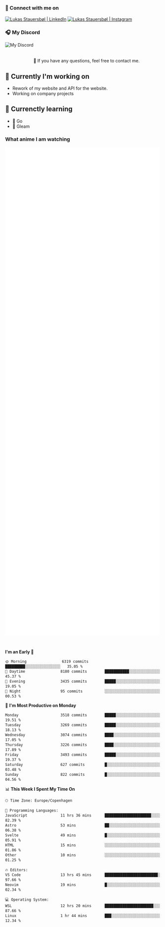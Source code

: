 ### 🔗 Connect with me on
<a href="https://www.instagram.com/lukas_stauersbol" target="_blank"><img align="center" src="https://raw.githubusercontent.com/stauersbol/stauersbol/main/images/instagram.svg" alt="Lukas Stauersbøl | LinkedIn" width="30px"/></a>
<a href="https://www.linkedin.com/in/lukas-stauersbol/" target="_blank"><img align="center" src="https://raw.githubusercontent.com/stauersbol/stauersbol/main/images/linkedin.svg" alt="Lukas Stauersbøl | Instagram" width="30px"/></a>

<p align="center">
 <h3>🎧 My Discord</h3>
 <img align="left" height="55px" src="https://discord.c99.nl/widget/theme-2/147806323323568128.png" alt="My Discord" />
</p>

<br/>
<br/>
<br/>
💬 If you have any questions, feel free to contact me.

## 🔭 Currently I'm working on
- Rework of my website and API for the website.
- Working on company projects
 
## 🌱 Currenctly learning
- 💙 Go
- 💜 Gleam

### What anime I am watching
<a href="https://anilist.co/user/slashiy/" align="center"><img align="center" width="500px" src="metrics.plugin.personal.anilist.svg" /></a>

<br/>

<!--START_SECTION:waka-->
**I'm an Early 🐤** 

```text
🌞 Morning                6319 commits        █████████░░░░░░░░░░░░░░░░   35.05 % 
🌆 Daytime                8180 commits        ███████████░░░░░░░░░░░░░░   45.37 % 
🌃 Evening                3435 commits        █████░░░░░░░░░░░░░░░░░░░░   19.05 % 
🌙 Night                  95 commits          ░░░░░░░░░░░░░░░░░░░░░░░░░   00.53 % 
```
📅 **I'm Most Productive on Monday** 

```text
Monday                   3518 commits        █████░░░░░░░░░░░░░░░░░░░░   19.51 % 
Tuesday                  3269 commits        █████░░░░░░░░░░░░░░░░░░░░   18.13 % 
Wednesday                3074 commits        ████░░░░░░░░░░░░░░░░░░░░░   17.05 % 
Thursday                 3226 commits        ████░░░░░░░░░░░░░░░░░░░░░   17.89 % 
Friday                   3493 commits        █████░░░░░░░░░░░░░░░░░░░░   19.37 % 
Saturday                 627 commits         █░░░░░░░░░░░░░░░░░░░░░░░░   03.48 % 
Sunday                   822 commits         █░░░░░░░░░░░░░░░░░░░░░░░░   04.56 % 
```


📊 **This Week I Spent My Time On** 

```text
🕑︎ Time Zone: Europe/Copenhagen

💬 Programming Languages: 
JavaScript               11 hrs 36 mins      █████████████████████░░░░   82.39 % 
Astro                    53 mins             ██░░░░░░░░░░░░░░░░░░░░░░░   06.38 % 
Svelte                   49 mins             █░░░░░░░░░░░░░░░░░░░░░░░░   05.91 % 
HTML                     15 mins             ░░░░░░░░░░░░░░░░░░░░░░░░░   01.86 % 
Other                    10 mins             ░░░░░░░░░░░░░░░░░░░░░░░░░   01.25 % 

🔥 Editors: 
VS Code                  13 hrs 45 mins      ████████████████████████░   97.66 % 
Neovim                   19 mins             █░░░░░░░░░░░░░░░░░░░░░░░░   02.34 % 

💻 Operating System: 
WSL                      12 hrs 20 mins      ██████████████████████░░░   87.66 % 
Linux                    1 hr 44 mins        ███░░░░░░░░░░░░░░░░░░░░░░   12.34 % 
```


<!--END_SECTION:waka-->
